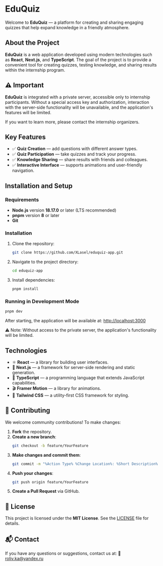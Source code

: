# EduQuiz

Welcome to **EduQuiz** — a platform for creating and sharing engaging quizzes that help expand knowledge in a friendly atmosphere.

## About the Project

**EduQuiz** is a web application developed using modern technologies such as **React**, **Next.js**, and **TypeScript**. The goal of the project is to provide a convenient tool for creating quizzes, testing knowledge, and sharing results within the internship program.

## ⚠️ Important

**EduQuiz** is integrated with a private server, accessible only to internship participants. Without a special access key and authorization, interaction with the server-side functionality will be unavailable, and the application's features will be limited.

If you want to learn more, please contact the internship organizers.

## Key Features

- ✅ **Quiz Creation** — add questions with different answer types.
- ✅ **Quiz Participation** — take quizzes and track your progress.
- ✅ **Knowledge Sharing** — share results with friends and colleagues.
- ✅ **Interactive Interface** — supports animations and user-friendly navigation.

## Installation and Setup

### Requirements

- **Node.js** version **18.17.0** or later (LTS recommended)
- **pnpm** version **8** or later
- **Git**

### Installation

1. Clone the repository:

   ```bash
   git clone https://github.com/XLasel/eduquiz-app.git
   ```

2. Navigate to the project directory:

   ```bash
   cd eduquiz-app
   ```

3. Install dependencies:

   ```bash
   pnpm install
   ```

### Running in Development Mode

```bash
pnpm dev
```

After starting, the application will be available at: [http://localhost:3000](http://localhost:3000)

⚠️ Note: Without access to the private server, the application's functionality will be limited.

## Technologies

- ⚛ **React** — a library for building user interfaces.
- 🚀 **Next.js** — a framework for server-side rendering and static generation.
- 🔷 **TypeScript** — a programming language that extends JavaScript capabilities.
- 🎬 **Framer Motion** — a library for animations.
- 🎨 **Tailwind CSS** — a utility-first CSS framework for styling.

## 🤝 Contributing

We welcome community contributions! To make changes:

1. **Fork** the repository.
2. **Create a new branch**:
   ```bash
   git checkout -b feature/YourFeature
   ```
3. **Make changes and commit them**:
   ```bash
   git commit -m "%Action Type% %Change Location%: %Short Description%"
   ```
4. **Push your changes**:
   ```bash
   git push origin feature/YourFeature
   ```
5. **Create a Pull Request** via GitHub.

## 📄 License

This project is licensed under the **MIT License**. See the [LICENSE](LICENSE) file for details.

## 📬 Contact

If you have any questions or suggestions, contact us at:
📧 [roliv.ka@yandex.ru](mailto:roliv.ka@yandex.ru)